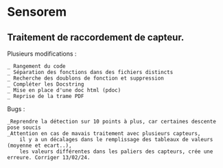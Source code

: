 # Sensorem
## Traitement de raccordement de capteur.

Plusieurs modifications :

    _ Rangement du code
    _ Séparation des fonctions dans des fichiers distincts
    _ Recherche des doublons de fonction et suppression
    _ Compléter les Docstring
    _ Mise en place d'une doc html (pdoc)
    _ Reprise de la trame PDF

Bugs :

    _Reprendre la détection sur 10 points à plus, car certaines descente pose soucis
    _Attention en cas de mavais traitement avec plusieurs capteurs,
        il y a un décalages dans le remplissage des tableaux de valeurs (moyenne et ecart..),
        les valeurs différentes dans les paliers des capteurs, crée une erreure. Corriger 13/02/24.


